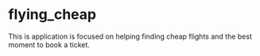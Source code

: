 # flying_cheap

This is application is focused on helping finding cheap flights and the best moment to book a ticket.
